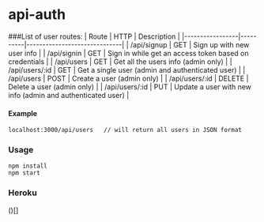 # api-auth

###List of user routes:
| Route           | HTTP     | Description                  |
|-----------------|----------|------------------------------|
| /api/signup      | GET      | Sign up with new user info            |
| /api/signin      | GET      | Sign in while get an access token based on credentials            |
| /api/users      | GET      | Get all the users info (admin only)            |
| /api/users/:id  | GET      | Get a single user (admin and authenticated user)          |
| /api/users      | POST     | Create a user (admin only)               |
| /api/users/:id  | DELETE   | Delete a user (admin only)               |
| /api/users/:id  | PUT      | Update a user with new info (admin and authenticated user) |

#### Example
```
localhost:3000/api/users   // will return all users in JSON format
```


### Usage
```
npm install
npm start
```

### Heroku
()[]
